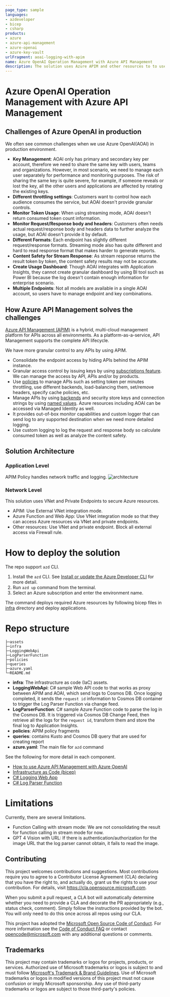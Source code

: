 ```yaml
---
page_type: sample
languages:
- azdeveloper
- bicep
- csharp
products:
- azure
- azure-api-management
- azure-openai
- azure-key-vault
urlFragment: aoai-logging-with-apim
name: Azure OpenAI Operation Management with Azure API Management
description: The solution uses Azure APIM and other resources to to use Azure Open AI in production.
---
```

<!-- YAML front-matter schema: https://review.learn.microsoft.com/en-us/help/contribute/samples/process/onboarding?branch=main#supported-metadata-fields-for-readmemd -->

# Azure OpenAI Operation Management with Azure API Management

## Challenges of Azure OpenAI in production

We often see common challenges when we use Azure OpenAI(AOAI) in production environment.

- __Key Management__: AOAI only has primary and secondary key per account, therefore we need to share the same key with users, teams and organizations. However, in most scenario, we need to manage each user separately for performance and monitoring purposes. The risk of sharing the same key is quite severe, for example, if someone reveals or lost the key, all the other users and applications are affected by rotating the existing keys.
- __Different throttling settings__: Customers want to control how each audience consumes the service, but AOAI doesn't provide granular controls.
- __Monitor Token Usage__: When using streaming mode, AOAI doesn't return consumed token count information.
- __Monitor Request/Response body and headers__: Customers often needs actual request/response body and headers data to further analyze the usage, but AOAI doesn't provide it by default.
- __Different Formats__: Each endpoint has slightly different request/response formats. Streaming mode also has quite different and hard to read response format that makes harder to generate reports.
- __Content Safety for Stream Response__: As stream response returns the result token by token, the content safety results may not be accurate.
- __Create Usage Dashboard__: Though AOAI integrates with Application Insights, they cannot create granular dashboard by using BI tool such as Power BI because the log doesn't contain enough information for enterprise scenario.
- __Multiple Endpoints__: Not all models are available in a single AOAI account, so users have to manage endpoint and key combinations.

## How Azure API Management solves the challenges

[Azure API Management (APIM)](https://learn.microsoft.com/azure/api-management/api-management-key-concepts) is a hybrid, multi-cloud management platform for APIs across all environments. As a platform-as-a-service, API Management supports the complete API lifecycle.

We have more granular control to any APIs by using APIM.

- Consolidate the endpoint access by hiding APIs behind the APIM instance.
- Granular access control by issuing keys by using [subscriptions feature](https://learn.microsoft.com/azure/api-management/api-management-subscriptions). We can manage the access by API, APIs and/or by products.
- Use [policies](https://learn.microsoft.com/azure/api-management/api-management-howto-policies) to manage APIs such as setting token per minutes throttling, use different backends, load-balancing them, set/remove headers, specify cache policies, etc.
- Manage APIs by using [backends](https://learn.microsoft.com/azure/api-management/backends?tabs=bicep) and security store keys and connection strings by using [named values](https://learn.microsoft.com/azure/api-management/api-management-howto-properties?tabs=azure-portal). Azure resources including AOAI can be accessed via Managed Identity as well.
- It provides out-of-box monitor capabilities and custom logger that can send log to any supported destination when we need more detailed logging.
- Use custom logging to log the request and response body so calculate consumed token as well as analyze the content safety.

## Solution Architecture

### Application Level

APIM Policy handles network traffic and logging.
![architecture](/assets/aoai_apim.svg)

### Network Level

This solution uses VNet and Private Endpoints to secure Azure resources.

- APIM: Use External VNet integration mode.
- Azure Function and Web App: Use VNet integration mode so that they can access Azure resources via VNet and private endpoints.
- Other resources: Use VNet and private endpoint. Block all external access via Firewall rule.

# How to deploy the solution

The repo support ``azd`` CLI.

1. Install the ``azd`` CLI. See [Install or update the Azure Developer CLI](https://learn.microsoft.com/azure/developer/azure-developer-cli/install-azd?tabs=winget-windows%2Cbrew-mac%2Cscript-linux&pivots=os-windows) for more detail.
1. Run ``azd up`` command from the terminal.
1. Select an Azure subscription and enter the environment name.

The command deploys required Azure resources by following bicep files in [infra](/infra/) directory and deploy applications.

# Repo structure

```shell
├─assets
├─infra
├─LoggingWebApi
├─LogParserFunction
├─policies
├─queries
├─azure.yaml
└─README.md
```

- __infra__: The infrastructure as code (IaC) assets.
- __LoggingWebApi__: C# sample Web API code to that works as proxy between APIM and AOAI, which send logs to Cosmos DB. Once logging completed, it sends the ``request id`` information to Cosmos DB container to trigger the Log Parser Function via change feed.
- __LogParserFunction__: C# sample Azure Function code to parse the log in the Cosmos DB. It is triggered via Cosmos DB Change Feed, then retrieve all the logs for the ``request id``, transform them and store the final log to Application Insights.
- __policies__: APIM policy fragments
- __queries__: contains Kusto and Cosmos DB query that are used for creating report
- __azure.yaml__: The main file for ``azd`` command

See the following for more detail in each component.

- [How to use Azure API Management with Azure OpenAI](APIM.md)
- [Infrastructure as Code (bicep)](/infra/README.md)
- [C# Logging Web App](/LoggingWebApi/README.md)
- [C# Log Parser Function](/LogParserFunction/README.md)

# Limitations

Currently, there are several limitations.

- Function Calling with stream mode: We are not consolidating the result for function calling in stream mode for now.
- GPT 4 Vision with URL: If there is authentication/authorization for the image URL that the log parser cannot obtain, it fails to read the image.

## Contributing

This project welcomes contributions and suggestions.  Most contributions require you to agree to a
Contributor License Agreement (CLA) declaring that you have the right to, and actually do, grant us
the rights to use your contribution. For details, visit https://cla.opensource.microsoft.com.

When you submit a pull request, a CLA bot will automatically determine whether you need to provide
a CLA and decorate the PR appropriately (e.g., status check, comment). Simply follow the instructions
provided by the bot. You will only need to do this once across all repos using our CLA.

This project has adopted the [Microsoft Open Source Code of Conduct](https://opensource.microsoft.com/codeofconduct/).
For more information see the [Code of Conduct FAQ](https://opensource.microsoft.com/codeofconduct/faq/) or
contact [opencode@microsoft.com](mailto:opencode@microsoft.com) with any additional questions or comments.

## Trademarks

This project may contain trademarks or logos for projects, products, or services. Authorized use of Microsoft 
trademarks or logos is subject to and must follow 
[Microsoft's Trademark & Brand Guidelines](https://www.microsoft.com/en-us/legal/intellectualproperty/trademarks/usage/general).
Use of Microsoft trademarks or logos in modified versions of this project must not cause confusion or imply Microsoft sponsorship.
Any use of third-party trademarks or logos are subject to those third-party's policies.
